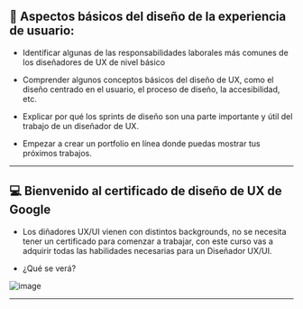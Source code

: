 ## 🚀 Aspectos básicos del diseño de la experiencia de usuario: 

- Identificar algunas de las responsabilidades laborales más comunes de los diseñadores de UX de nivel básico 

- Comprender algunos conceptos básicos del diseño de UX, como el diseño centrado en el usuario, el proceso de diseño, la accesibilidad, etc. 

- Explicar por qué los sprints de diseño son una parte importante y útil del trabajo de un diseñador de UX. 

- Empezar a crear un portfolio en línea donde puedas mostrar tus próximos trabajos.

---

## :computer: Bienvenido al certificado de diseño de UX de Google

- Los diñadores UX/UI vienen con distintos backgrounds, no se necesita tener un certificado para comenzar a trabajar, con este curso vas a adquirir todas las habilidades necesarias para un Diseñador UX/UI.

- ¿Qué se verá?

![image](https://github.com/eugenia1984/DisenoUX-UI/assets/72580574/b77e4492-5ec9-4b96-88df-e9198a1cb310)

---

